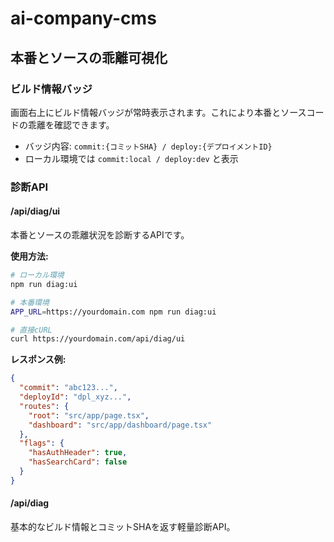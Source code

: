 # ai-company-cms

## 本番とソースの乖離可視化

### ビルド情報バッジ
画面右上にビルド情報バッジが常時表示されます。これにより本番とソースコードの乖離を確認できます。
- バッジ内容: `commit:{コミットSHA} / deploy:{デプロイメントID}`
- ローカル環境では `commit:local / deploy:dev` と表示

### 診断API

#### /api/diag/ui
本番とソースの乖離状況を診断するAPIです。

**使用方法:**
```bash
# ローカル環境
npm run diag:ui

# 本番環境  
APP_URL=https://yourdomain.com npm run diag:ui

# 直接cURL
curl https://yourdomain.com/api/diag/ui
```

**レスポンス例:**
```json
{
  "commit": "abc123...",
  "deployId": "dpl_xyz...",
  "routes": {
    "root": "src/app/page.tsx",
    "dashboard": "src/app/dashboard/page.tsx"
  },
  "flags": {
    "hasAuthHeader": true,
    "hasSearchCard": false
  }
}
```

#### /api/diag
基本的なビルド情報とコミットSHAを返す軽量診断API。